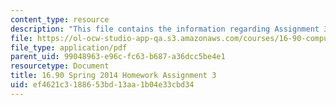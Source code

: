 ```yaml
---
content_type: resource
description: "This file contains the information regarding Assignment 3.\r\n"
file: https://ol-ocw-studio-app-qa.s3.amazonaws.com/courses/16-90-computational-methods-in-aerospace-engineering-spring-2014/ef4621c3188653bd13aa1b04e33cbd34_MIT16_90S14_pset3.pdf
file_type: application/pdf
parent_uid: 99048963-e96c-fc63-b687-a36dcc5be4e1
resourcetype: Document
title: 16.90 Spring 2014 Homework Assignment 3
uid: ef4621c3-1886-53bd-13aa-1b04e33cbd34
---
```

